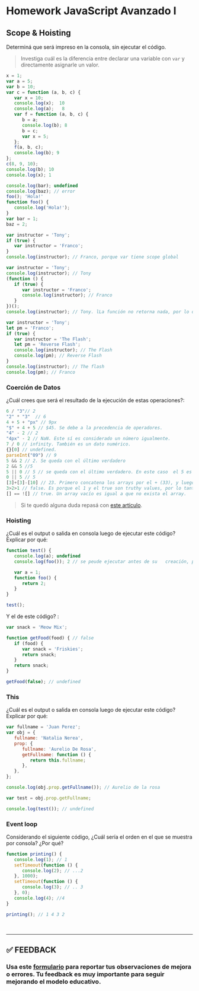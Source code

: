 # Homework JavaScript Avanzado I

## Scope & Hoisting

Determiná que será impreso en la consola, sin ejecutar el código.

> Investiga cuál es la diferencia entre declarar una variable con `var` y directamente asignarle un valor.

```javascript
x = 1;
var a = 5;
var b = 10;
var c = function (a, b, c) {
   var x = 10;     
   console.log(x);  10
   console.log(a);   8
   var f = function (a, b, c) {
      b = a; 
      console.log(b); 8
      b = c;
      var x = 5;
   };
   f(a, b, c);
   console.log(b); 9
};
c(8, 9, 10);
console.log(b); 10
console.log(x); 1
```

```javascript
console.log(bar); undefined
console.log(baz); // error
foo(); 'Hola!'
function foo() {
   console.log('Hola!');
}
var bar = 1;
baz = 2;
```

```javascript
var instructor = 'Tony';
if (true) {
   var instructor = 'Franco';
}
console.log(instructor); // Franco, porque var tiene scope global
```

```javascript
var instructor = 'Tony';
console.log(instructor); // Tony
(function () {
   if (true) {
      var instructor = 'Franco';
      console.log(instructor); // Franco
   }
})();
console.log(instructor); // Tony. lLa función no retorna nada, por lo que no cambia nada
```

```javascript
var instructor = 'Tony';
let pm = 'Franco';
if (true) {
   var instructor = 'The Flash';
   let pm = 'Reverse Flash';
   console.log(instructor); // The Flash
   console.log(pm); // Reverse Flash
}
console.log(instructor); // The flash
console.log(pm); // Franco
```

### Coerción de Datos

¿Cuál crees que será el resultado de la ejecución de estas operaciones?:

```javascript
6 / "3"// 2
"2" * "3"  // 6
4 + 5 + "px" // 9px
"$" + 4 + 5 // $45. Se debe a la precedencia de operadores.
"4" - 2 // 2
"4px" - 2 // NaN. Este sí es considerado un número igualmente.
7 / 0 // infinity. También es un dato numérico.
{}[0] // undefined. 
parseInt("09") // 9
5 && 2 // 2. Se queda con el último verdadero
2 && 5 //5
5 || 0 // 5 // se queda con el último verdadero. En este caso  el 5 es el único true.
0 || 5 // 5
[3]+[3]-[10] // 23. Primero concatena los arrays por el + (33), y luego los coerciona para restarlos (33-10)
3>2>1 // false. Es porque el 1 y el true son truthy values, por lo tanto true no es mayor que true
[] == ![] // true. Un array vacío es igual a que no exista el array.
```

> Si te quedó alguna duda repasá con [este artículo](http://javascript.info/tutorial/object-conversion).

### Hoisting

¿Cuál es el output o salida en consola luego de ejecutar este código? Explicar por qué:

```javascript
function test() {
   console.log(a); undefined
   console.log(foo()); 2 // se peude ejecutar antes de su   creación, porque es una función. Si estaría denntro de un var , daría undefined.

   var a = 1;
   function foo() {
      return 2;
   }
}

test();
```

Y el de este código? :

```javascript
var snack = 'Meow Mix';

function getFood(food) { // false
   if (food) {
      var snack = 'Friskies';
      return snack;
   }
   return snack;
}

getFood(false); // undefined
```

### This

¿Cuál es el output o salida en consola luego de ejecutar este código? Explicar por qué:

```javascript
var fullname = 'Juan Perez';
var obj = {
   fullname: 'Natalia Nerea',
   prop: {
      fullname: 'Aurelio De Rosa',
      getFullname: function () {
         return this.fullname;
      },
   },
};

console.log(obj.prop.getFullname()); // Aurelio de la rosa

var test = obj.prop.getFullname;

console.log(test()); // undefined
```

### Event loop

Considerando el siguiente código, ¿Cuál sería el orden en el que se muestra por consola? ¿Por qué?

```javascript
function printing() {
   console.log(1); // 1
   setTimeout(function () {
      console.log(2); // ...2
   }, 1000);
   setTimeout(function () {
      console.log(3); // .. 3
   }, 0);
   console.log(4); //4
}

printing(); // 1 4 3 2
```

</br >

---

## **✅ FEEDBACK**

### Usa este [**formulario**](https://docs.google.com/forms/d/e/1FAIpQLSe1MybH_Y-xcp1RP0jKPLndLdJYg8cwyHkSb9MwSrEjoxyzWg/viewform) para reportar tus observaciones de mejora o errores. Tu feedback es muy importante para seguir mejorando el modelo educativo.
